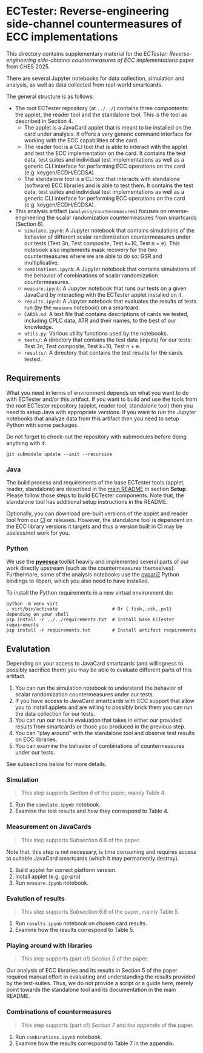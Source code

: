 # ECTester: Reverse-engineering side-channel countermeasures of ECC implementations

This directory contains supplementary material for the 
*ECTester: Reverse-engineering side-channel countermeasures of ECC implementations* paper
from CHES 2025.

There are several Jupyter notebooks for data collection, simulation and analysis, as well
as data collected from real-world smartcards.

The general structure is as follows:

 - The root ECTester repository (at `../../`) contains three compontents: the applet, the reader tool
 and the standalone tool. This is the tool as described in Section 4.
    - The applet is a JavaCard applet that is meant to be installed on the card under analysis. It
    offers a very generic command interface for working with the ECC capabilities of the card.
    - The reader tool is a CLI tool that is able to interact with the applet and test the ECC implementation
    on the card. It contains the test data, test suites and individual test implementations as well as
    a generic CLI interface for performing ECC operations on the card (e.g. keygen/ECDH/ECDSA).
    - The standalone tool is a CLI tool that interacts with standalone (software) ECC libraries
    and is able to test them. It contains the test data, test suites and individual test implementations
    as well as a generic CLI interface for performing ECC operations on the card (e.g. keygen/ECDH/ECDSA).
 - This analysis artifact (`analysis/countermeasures`) focuses on reverse-engineering the scalar
   randomization countermeasures from smartcards (Section 6).
    - `simulate.ipynb`: A Jupyter notebook that contains simulations of the behavior of different
    scalar randomization countermeasures under our tests (Test 3n, Test composite, Test k=10, Test n + e).
    This notebook also implements mask recovery for the two countermeasures where we are able to do so:
    GSR and multiplicative.
    - `combinations.ipynb`: A Jupyter notebook that contains simulations of the behavior of combinations
    of scalar randomization countermeasures.
    - `measure.ipynb`: A Jupyter notebook that runs our tests on a given JavaCard by interacting with
    the ECTester applet installed on it.
    - `results.ipynb`: A Jupyter notebook that evaluates the results of tests run (by the `measure` notebook)
    on a smartcard.
    - `CARDS.md`: A text file that contains descriptions of cards we tested, including CPLC data, ATR and their
    names, to the best of our knowledge.
    - `utils.py`: Various utility functions used by the notebooks.
    - `tests/`: A directory that contains the test data (inputs) for our tests:
    Test 3n, Test composite, Test k=10, Test n + e.
    - `results/`: A directory that contains the test results for the cards tested.


## Requirements

What you need in terms of environment depends on what you want to do with ECTester and/or
this artifact. If you want to build and use the tools from the root ECTester repository
(applet, reader tool, standalone tool) then you need to setup Java with appropriate versions.
If you want to run the Jupyter notebooks that analyze data from this artifact then you
need to setup Python with some packages.

Do not forget to check-out the repository with submodules before doing anything with it:
```shell
git submodule update --init --recursive
```


### Java

The build process and requirements of the base ECTester tools (applet, reader, standalone)
are described in the [main README](../../README.md) in section **Setup**. Please follow those
steps to build ECTester components. Note that, the standalone tool has additional setup instructions
in the README.

Optionally, you can download pre-built versions of the applet and reader tool from our [CI](https://nightly.link/crocs-muni/ECTester/workflows/build/master) or releases. However, the standalone tool is dependent on
the ECC library versions it targets and thus a version built in CI may be useless/not work for you.


### Python

We use the [**pyecsca**](https://pyecsca.org/) toolkit heavily and implemented several parts of our work
directly upstream (such as the countermeasures themselves). Furthermore, some of the analysis notebooks
use the [cypari2](https://pypi.org/project/cypari2/) Python bindings to libpari, which you also need
to have installed.

To install the Python requirements in a new virtual environment do:
```shell
python -m venv virt
. virt/bin/activate                    # Or {.fish,.csh,.ps1} depending on your shell
pip install -r ../../requirements.txt  # Install base ECTester requirements
pip install -r requirements.txt        # Install artifact requirements
```


## Evalutation

Depending on your access to JavaCard smartcards (and willingness to possibly sacrifice them)
you may be able to evaluate different parts of this artifact.

1. You can run the simulation notebook to understand the behavior of scalar
randomization countermeasures under our tests.
2. If you have access to JavaCard smartcards with ECC support that allow you
to install applets and are willing to possibly brick them you can run the
data collection for our tests.
3. You can run our results evaluation that takes in either our provided results
from smartcards or those you produced in the previous step.
4. You can "play around" with the standalone tool and observe test results
on ECC libraries.
5. You can examine the behavior of combinations of countermeasures under our tests.

See subsections below for more details.


### Simulation

> This step supports *Section 6* of the paper, mainly Table 4.

1. Run the `simulate.ipynb` notebook.
2. Examine the test results and how they correspond to Table 4.


### Measurement on JavaCards

> This step supports *Subsection 6.6* of the paper.

Note that, this step is not necessary, is time consuming and requires access
to suitable JavaCard smartcards (which it may permanently destroy).

1. Build applet for correct platform version.
2. Install applet (e.g. gp-pro)
3. Run `measure.ipynb` notebook.


### Evalution of results

> This step supports *Subsection 6.6* of the paper, mainly Table 5.

1. Run `results.ipynb` notebook on chosen card results.
2. Examine how the results correspond to Table 5.


### Playing around with libraries

> This step supports (part of) *Section 5* of the paper.

Our analysis of ECC libraries and its results in Section 5 of the paper
required manual effort in evaluating and understanding the results provided
by the test-suites. Thus, we do not provide a script or a guide here, merely
point towards the standalone tool and its documentation in the main README.

### Combinations of countermeasures

> This step supports (part of) *Section 7* and *the appendix* of the paper.

1. Run `combinations.ipynb` notebook.
2. Examine how the results correspond to Table 7 in the appendix.

